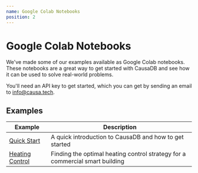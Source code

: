 ```yaml
---
name: Google Colab Notebooks
position: 2
---
```


# Google Colab Notebooks

We've made some of our examples available as Google Colab notebooks. These notebooks are a great way to get started with CausaDB and see how it can be used to solve real-world problems.

You'll need an API key to get started, which you can get by sending an email to [info@causa.tech](mailto:info@causa.tech).

## Examples

<!-- table -->
| Example | Description |
|---------|-------------|
| [Quick Start](https://colab.research.google.com/drive/1k3UD2B0hQbqljOBi91TlWPD4Xmtz5PNP?usp=sharing) | A quick introduction to CausaDB and how to get started |
| [Heating Control](https://colab.research.google.com/drive/1uBMsvArihGRUKxhktahquBfukjVT5lEZ?usp=sharing) | Finding the optimal heating control strategy for a commercial smart building |

